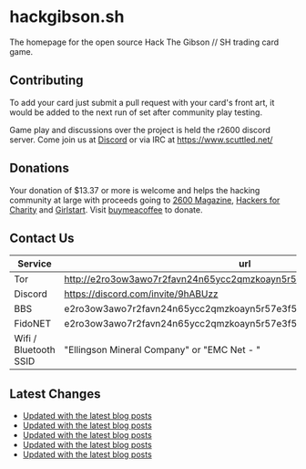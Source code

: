 # hackgibson.sh
The homepage for the open source Hack The Gibson // SH trading card game.


## Contributing

To add your card just submit a pull request with your card's front art, it would be added to the next run of set after community play testing.

Game play and discussions over the project is held the r2600 discord server. Come join us at [Discord](https://discord.com/invite/9hABUzz) or via IRC at https://www.scuttled.net/


## Donations

Your donation of $13.37 or more is welcome and helps the hacking community at large with proceeds going to [2600 Magazine](https://2600.com/), [Hackers for Charity](https://hackersforcharity.org) and [Girlstart](https://girlstart.org).  Visit [buymeacoffee](https://www.buymeacoffee.com/hackgibson.sh) to donate.


## Contact Us

Service | url
-|-
Tor | http://e2ro3ow3awo7r2favn24n65ycc2qmzkoayn5r57e3f56nvjwdcgg32ad.onion
Discord | https://discord.com/invite/9hABUzz
BBS | e2ro3ow3awo7r2favn24n65ycc2qmzkoayn5r57e3f56nvjwdcgg32ad.onion:23
FidoNET | e2ro3ow3awo7r2favn24n65ycc2qmzkoayn5r57e3f56nvjwdcgg32ad.onion:24554
Wifi / Bluetooth SSID | "Ellingson Mineral Company" or "EMC Net - <fidonet address>"

## Latest Changes
<!-- BLOG-POST-LIST:START -->
- [Updated with the latest blog posts](https://github.com/DFW2600/hackgibson.sh/commit/760ddd5e345a08a3a4f1c4c04de4badfde233daf)
- [Updated with the latest blog posts](https://github.com/DFW2600/hackgibson.sh/commit/d3985ce29513ca81746f34fbe00873c8b1223836)
- [Updated with the latest blog posts](https://github.com/DFW2600/hackgibson.sh/commit/139bfc3b6a6b5e6c242bd04485b8cde11e9ecd99)
- [Updated with the latest blog posts](https://github.com/DFW2600/hackgibson.sh/commit/20b11b1a929afe8aafdd07b597fb55075b6d1be5)
- [Updated with the latest blog posts](https://github.com/DFW2600/hackgibson.sh/commit/ef7bb13e7809ff1d6d7e425bec9d2d48eb81d469)
<!-- BLOG-POST-LIST:END -->
